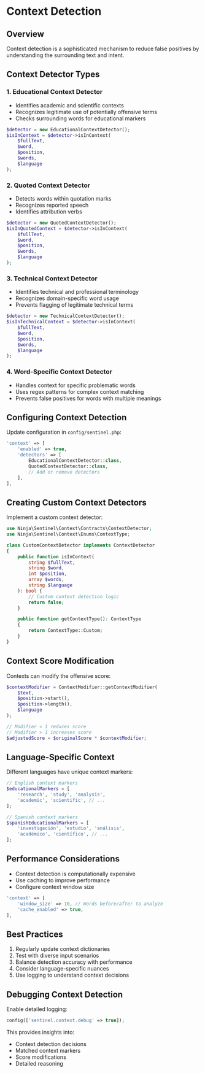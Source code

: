 # Context Detection

## Overview

Context detection is a sophisticated mechanism to reduce false positives by understanding the surrounding text and intent.

## Context Detector Types

### 1. Educational Context Detector
- Identifies academic and scientific contexts
- Recognizes legitimate use of potentially offensive terms
- Checks surrounding words for educational markers

```php
$detector = new EducationalContextDetector();
$isInContext = $detector->isInContext(
    $fullText, 
    $word, 
    $position, 
    $words, 
    $language
);
```

### 2. Quoted Context Detector
- Detects words within quotation marks
- Recognizes reported speech
- Identifies attribution verbs

```php
$detector = new QuotedContextDetector();
$isInQuotedContext = $detector->isInContext(
    $fullText, 
    $word, 
    $position, 
    $words, 
    $language
);
```

### 3. Technical Context Detector
- Identifies technical and professional terminology
- Recognizes domain-specific word usage
- Prevents flagging of legitimate technical terms

```php
$detector = new TechnicalContextDetector();
$isInTechnicalContext = $detector->isInContext(
    $fullText, 
    $word, 
    $position, 
    $words, 
    $language
);
```

### 4. Word-Specific Context Detector
- Handles context for specific problematic words
- Uses regex patterns for complex context matching
- Prevents false positives for words with multiple meanings

## Configuring Context Detection

Update configuration in `config/sentinel.php`:

```php
'context' => [
    'enabled' => true,
    'detectors' => [
        EducationalContextDetector::class,
        QuotedContextDetector::class,
        // Add or remove detectors
    ],
],
```

## Creating Custom Context Detectors

Implement a custom context detector:

```php
use Ninja\Sentinel\Context\Contracts\ContextDetector;
use Ninja\Sentinel\Context\Enums\ContextType;

class CustomContextDetector implements ContextDetector
{
    public function isInContext(
        string $fullText, 
        string $word, 
        int $position, 
        array $words, 
        string $language
    ): bool {
        // Custom context detection logic
        return false;
    }

    public function getContextType(): ContextType
    {
        return ContextType::Custom;
    }
}
```

## Context Score Modification

Contexts can modify the offensive score:

```php
$contextModifier = ContextModifier::getContextModifier(
    $text,
    $position->start(),
    $position->length(),
    $language
);

// Modifier < 1 reduces score
// Modifier > 1 increases score
$adjustedScore = $originalScore * $contextModifier;
```

## Language-Specific Context

Different languages have unique context markers:

```php
// English context markers
$educationalMarkers = [
    'research', 'study', 'analysis', 
    'academic', 'scientific', // ...
];

// Spanish context markers
$spanishEducationalMarkers = [
    'investigación', 'estudio', 'análisis', 
    'académico', 'científico', // ...
];
```

## Performance Considerations

- Context detection is computationally expensive
- Use caching to improve performance
- Configure context window size

```php
'context' => [
    'window_size' => 10, // Words before/after to analyze
    'cache_enabled' => true,
],
```

## Best Practices

1. Regularly update context dictionaries
2. Test with diverse input scenarios
3. Balance detection accuracy with performance
4. Consider language-specific nuances
5. Use logging to understand context decisions

## Debugging Context Detection

Enable detailed logging:

```php
config(['sentinel.context.debug' => true]);
```

This provides insights into:
- Context detection decisions
- Matched context markers
- Score modifications
- Detailed reasoning
